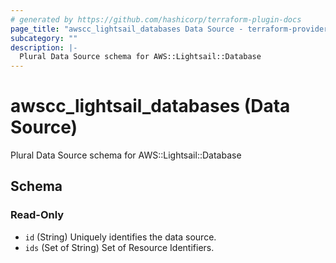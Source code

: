```yaml
---
# generated by https://github.com/hashicorp/terraform-plugin-docs
page_title: "awscc_lightsail_databases Data Source - terraform-provider-awscc"
subcategory: ""
description: |-
  Plural Data Source schema for AWS::Lightsail::Database
---
```


# awscc_lightsail_databases (Data Source)

Plural Data Source schema for AWS::Lightsail::Database



<!-- schema generated by tfplugindocs -->
## Schema

### Read-Only

- `id` (String) Uniquely identifies the data source.
- `ids` (Set of String) Set of Resource Identifiers.


